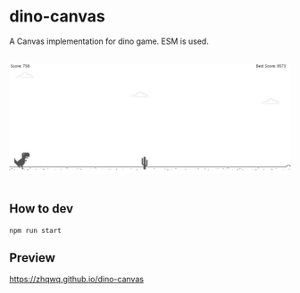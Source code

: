 # dino-canvas

A Canvas implementation for dino game. ESM is used.

<div align="center">
    <br>
    <a href="https://zhqwq.github.io/dino-canvas" target="_blank"><img width="636" src="assets/preview.png" alt="chrome-dino"></a>
    <br>
    <br>
</div>

## How to dev
```
npm run start
```

## Preview
https://zhqwq.github.io/dino-canvas